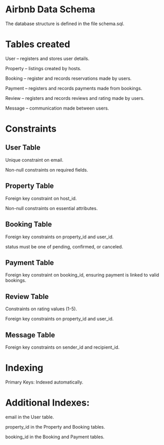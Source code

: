 # Airbnb Data Schema
The database structure is defined in the file schema.sql.
# Tables created

User – registers and stores user details. 

Property – listings created by hosts.

Booking – register and records reservations made by users.

Payment – registers and records payments made from bookings.

Review – registers and records reviews and rating made by users. 

Message – communication made between users.

# Constraints
## User Table
Unique constraint on email.

Non-null constraints on required fields.

## Property Table
Foreign key constraint on host_id.

Non-null constraints on essential attributes.

## Booking Table
Foreign key constraints on property_id and user_id.

status must be one of pending, confirmed, or canceled.

## Payment Table
Foreign key constraint on booking_id, ensuring payment is linked to valid bookings.

## Review Table
Constraints on rating values (1-5).

Foreign key constraints on property_id and user_id.

## Message Table
Foreign key constraints on sender_id and recipient_id.

# Indexing
Primary Keys: Indexed automatically.

# Additional Indexes:
email in the User table.

property_id in the Property and Booking tables.

booking_id in the Booking and Payment tables.




